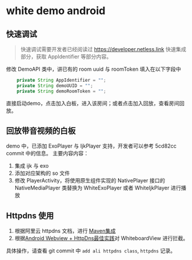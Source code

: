 # white demo android

## 快速调试

>快速调试需要开发者已经阅读过 https://developer.netless.link 快速集成部分，获取 AppIdentifier 等部分内容。

修改 DemoAPI 类中，讲已有的 room uuid 与 roomToken 填入在以下字段中
```Java
    private String AppIdentifier = "";
    private String demoUUID = "";
    private String demoRoomToken = "";
```

直接启动demo，点击加入白板，进入该房间；或者点击加入回放，查看房间回放。

## 回放带音视频的白板

demo 中，已添加 ExoPlayer 与 IjkPlayer 支持，开发者可以参考 5cd82cc commit 中的信息。
主要内容内容：
1. 集成 ijk 与 exo
1. 添加对应架构的 so 文件
1. 修改 PlayerActivity，将使用原生组件实现的 NativePlayer 接口的 NativeMediaPlayer 类替换为 WhiteExoPlayer 或者 WhiteIjkPlayer 进行播放

## Httpdns 使用

1. 根据阿里云 httpdns 文档，进行 [Maven集成](https://help.aliyun.com/document_detail/30140.html)
1. 根据[Android Webview + HttpDns最佳实践](https://help.aliyun.com/document_detail/60181.html?spm=5176.doc30144.6.565.1qauiM)对 WhiteboardView 进行拦截。

具体操作，请查看 git commit 中 `add ali httpdns class`, `httpdns` 记录。